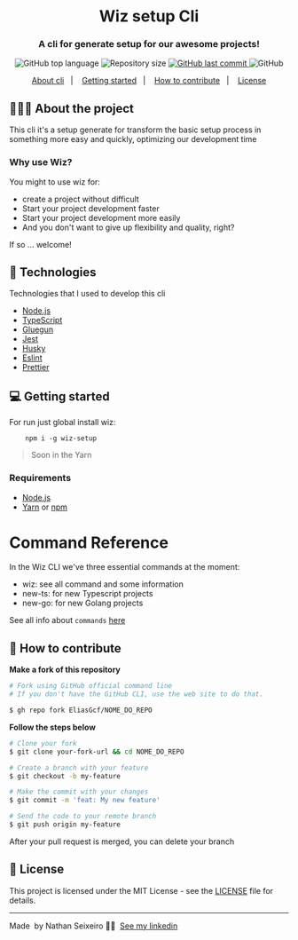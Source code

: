 <h1 align="center">
  Wiz setup Cli
</h1>

<h3 align="center">
     A cli for generate setup for our awesome projects! 
</h3>

<p align="center">
  <img alt="GitHub top language" src="https://img.shields.io/github/languages/top/nathanSeixeiro/wiz-cli">

  <img alt="Repository size" src="https://img.shields.io/github/repo-size/nathanSeixeiro/wiz-cli">
  
  <a href="https://github.com/nathanSeixeiro/wiz-cli/commits/master">
    <img alt="GitHub last commit" src="https://img.shields.io/github/last-commit/nathanSeixeiro/wiz-cli">
  </a>
    
  <img alt="GitHub" src="https://img.shields.io/github/license/nathanSeixeiro/wiz-cli">
</p>

<p align="center">
  <a href="#-about-the-project">About cli</a>&nbsp;&nbsp;&nbsp;|&nbsp;&nbsp;&nbsp;
  <a href="#-getting-started">Getting started</a>&nbsp;&nbsp;&nbsp;|&nbsp;&nbsp;&nbsp;
  <a href="#-how-to-contribute">How to contribute</a>&nbsp;&nbsp;&nbsp;|&nbsp;&nbsp;&nbsp;
  <a href="#-license">License</a>
</p>

## 👨🏻‍💻 About the project

This cli it's a setup generate for transform the basic setup process in something more easy and quickly, optimizing our development time

### Why use Wiz?
You might to use wiz for:

- create a project without difficult
- Start your project development faster
- Start your project development more easily
- And you don't want to give up flexibility and quality, right?

If so ... welcome!

## 🚀 Technologies

Technologies that I used to develop this cli

- [Node.js](https://nodejs.org/en/)
- [TypeScript](https://www.typescriptlang.org/)
- [Gluegun](https://infinitered.github.io/gluegun/#/)
- [Jest](https://jestjs.io/)
- [Husky](https://github.com/typicode/husky)
- [Eslint](https://eslint.org/)
- [Prettier](https://prettier.io/)

## 💻 Getting started

For run just global install wiz: 

```shell
    npm i -g wiz-setup
```

> Soon in the Yarn

### Requirements

- [Node.js](https://nodejs.org/en/)
- [Yarn](https://classic.yarnpkg.com/) or [npm](https://www.npmjs.com/)


# Command Reference 

In the Wiz CLI we've three essential commands at the moment: 

- wiz: see all command and some information
- new-ts: for new Typescript projects
- new-go: for new Golang projects

See all info about `commands` [here](https://github.com/nathanSeixeiro/wiz-cli/blob/main/docs/commands.md)

## 🤔 How to contribute

**Make a fork of this repository**

```bash
# Fork using GitHub official command line
# If you don't have the GitHub CLI, use the web site to do that.

$ gh repo fork EliasGcf/NOME_DO_REPO
```

**Follow the steps below**

```bash
# Clone your fork
$ git clone your-fork-url && cd NOME_DO_REPO

# Create a branch with your feature
$ git checkout -b my-feature

# Make the commit with your changes
$ git commit -m 'feat: My new feature'

# Send the code to your remote branch
$ git push origin my-feature
```

After your pull request is merged, you can delete your branch

## 📝 License

This project is licensed under the MIT License - see the [LICENSE](LICENSE) file for details.

---

Made &nbsp;by Nathan Seixeiro 👨‍💻 &nbsp;[See my linkedin](https://www.linkedin.com/in/eliasgcf/)